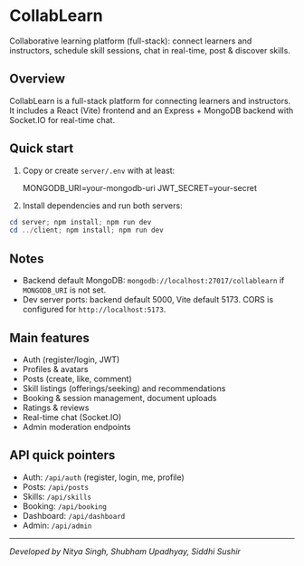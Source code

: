 # CollabLearn
 Collaborative learning platform (full-stack): connect learners and instructors, schedule skill sessions, chat in real-time, post & discover skills.

Overview
--------
CollabLearn is a full-stack platform for connecting learners and instructors. It includes a React (Vite) frontend and an Express + MongoDB backend with Socket.IO for real-time chat.

Quick start
-----------
1. Copy or create `server/.env` with at least:

	 MONGODB_URI=your-mongodb-uri
	 JWT_SECRET=your-secret

2. Install dependencies and run both servers:

```powershell
cd server; npm install; npm run dev
cd ../client; npm install; npm run dev
```

Notes
-----
- Backend default MongoDB: `mongodb://localhost:27017/collablearn` if `MONGODB_URI` is not set.
- Dev server ports: backend default 5000, Vite default 5173. CORS is configured for `http://localhost:5173`.

Main features 
---------------------
- Auth (register/login, JWT)
- Profiles & avatars
- Posts (create, like, comment)
- Skill listings (offerings/seeking) and recommendations
- Booking & session management, document uploads
- Ratings & reviews
- Real-time chat (Socket.IO)
- Admin moderation endpoints

API quick pointers
------------------
- Auth: `/api/auth` (register, login, me, profile)
- Posts: `/api/posts`
- Skills: `/api/skills`
- Booking: `/api/booking`
- Dashboard: `/api/dashboard`
- Admin: `/api/admin`

----------------
_Developed by Nitya Singh, Shubham Upadhyay, Siddhi Sushir_
